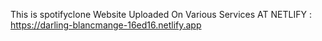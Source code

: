 This is spotifyclone Website Uploaded
On Various Services
 AT NETLIFY : https://darling-blancmange-16ed16.netlify.app
